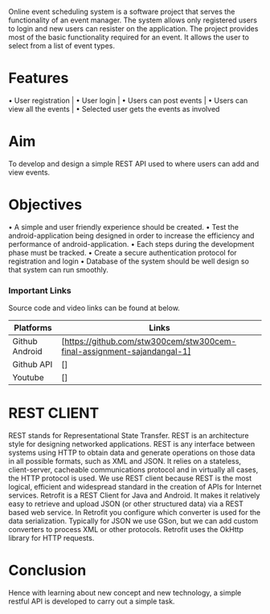 Online event scheduling system is a software project that serves the functionality of an event manager. The system allows only registered users to login and new users can resister on the application. The project provides most of the basic functionality required for an event. It allows the user to select from a list of event types. 
# Features
•	User registration |
•	User login |
•	Users can post events |
•	Users can view all the events |
•	Selected user gets the events as involved

# Aim

To develop and design a simple REST API used to where users can add and view events.

# Objectives

•	A simple and user friendly experience should be created. 
•	Test the android-application being designed in order to increase the efficiency and performance of android-application. 
•	Each steps during the development phase must be tracked.
•	Create a secure authentication protocol for registration and login
•	Database of the system should be well design so that system can run smoothly.

### Important Links

Source code and video links can be found at below.

| Platforms      | Links                                                               |
| -------------- | ------------------------------------------------------------------- |
| Github Android | [https://github.com/stw300cem/stw300cem-final-assignment-sajandangal-1] |
| Github API     | []          |
| Youtube        | [] 

# REST CLIENT

REST stands for Representational State Transfer. REST is an architecture style for designing networked applications. REST is any interface between systems using HTTP to obtain data and generate operations on those data in all possible formats, such as XML and JSON. It relies on a stateless, client-server, cacheable communications protocol and in virtually all cases, the HTTP protocol is used. We use REST client because REST is the most logical, efficient and widespread standard in the creation of APIs for Internet services.
Retrofit is a REST Client for Java and Android. It makes it relatively easy to retrieve and upload JSON (or other structured data) via a REST based web service. In Retrofit you configure which converter is used for the data serialization. Typically for JSON we use GSon, but we can add custom converters to process XML or other protocols. Retrofit uses the OkHttp library for HTTP requests.

# Conclusion

Hence with learning about new concept and new technology, a simple restful API is developed to carry out a simple task.
